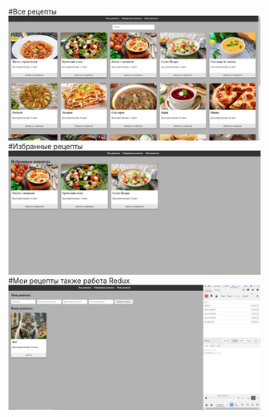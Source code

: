 #Все рецепты
![Все рецепты](https://github.com/San400ys/Pre_Project/blob/master/wzyfqOz2JU8.jpg)
#Избранные рецепты
![Избранные рецепты](https://github.com/San400ys/Pre_Project/blob/master/vZCLDb39hyA.jpg)
#Мои рецепты также работа Redux
![Мои рецепты](https://github.com/San400ys/Pre_Project/blob/master/LWiYNYzrCFk.jpg)
